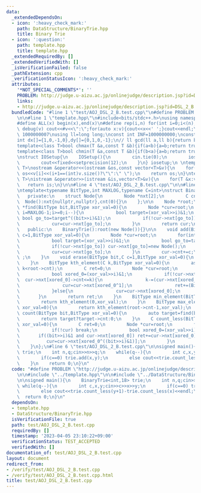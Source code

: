 ```yaml
---
data:
  _extendedDependsOn:
  - icon: ':heavy_check_mark:'
    path: DataStructure/BinaryTrie.hpp
    title: Binary Trie
  - icon: ':question:'
    path: template.hpp
    title: template.hpp
  _extendedRequiredBy: []
  _extendedVerifiedWith: []
  _isVerificationFailed: false
  _pathExtension: cpp
  _verificationStatusIcon: ':heavy_check_mark:'
  attributes:
    '*NOT_SPECIAL_COMMENTS*': ''
    PROBLEM: http://judge.u-aizu.ac.jp/onlinejudge/description.jsp?id=DSL_2_B
    links:
    - http://judge.u-aizu.ac.jp/onlinejudge/description.jsp?id=DSL_2_B
  bundledCode: "#line 1 \"test/AOJ_DSL_2_B.test.cpp\"\n#define PROBLEM \"http://judge.u-aizu.ac.jp/onlinejudge/description.jsp?id=DSL_2_B\"\
    \n\n#line 1 \"template.hpp\"\n#include<bits/stdc++.h>\nusing namespace std;\n\
    #define ALL(x) begin(x),end(x)\n#define rep(i,n) for(int i=0;i<(n);i++)\n#define\
    \ debug(v) cout<<#v<<\":\";for(auto x:v){cout<<x<<' ';}cout<<endl;\n#define mod\
    \ 1000000007\nusing ll=long long;\nconst int INF=1000000000;\nconst ll LINF=1001002003004005006ll;\n\
    int dx[]={1,0,-1,0},dy[]={0,1,0,-1};\n// ll gcd(ll a,ll b){return b?gcd(b,a%b):a;}\n\
    template<class T>bool chmax(T &a,const T &b){if(a<b){a=b;return true;}return false;}\n\
    template<class T>bool chmin(T &a,const T &b){if(b<a){a=b;return true;}return false;}\n\
    \nstruct IOSetup{\n    IOSetup(){\n        cin.tie(0);\n        ios::sync_with_stdio(0);\n\
    \        cout<<fixed<<setprecision(12);\n    }\n} iosetup;\n \ntemplate<typename\
    \ T>\nostream &operator<<(ostream &os,const vector<T>&v){\n    for(int i=0;i<(int)v.size();i++)\
    \ os<<v[i]<<(i+1==(int)v.size()?\"\":\" \");\n    return os;\n}\ntemplate<typename\
    \ T>\nistream &operator>>(istream &is,vector<T>&v){\n    for(T &x:v)is>>x;\n \
    \   return is;\n}\n\n#line 4 \"test/AOJ_DSL_2_B.test.cpp\"\n\n#line 1 \"DataStructure/BinaryTrie.hpp\"\
    \ntemplate<typename BitType,int MAXLOG,typename C=int>\nstruct BinaryTrie{\n \
    \   private:\n    struct Node{\n        Node *nxt[2];\n        C cnt;\n      \
    \  Node():nxt{nullptr,nullptr},cnt(0){}\n    };\n\n    Node *root;\n\n    Node\
    \ *find(BitType bit,BitType xor_val=0){\n        Node *cur=root;\n        for(int\
    \ i=MAXLOG-1;i>=0;i--){\n            bool target=(xor_val>>i)&1;\n           \
    \ bool go_to=target^((bit>>i)&1);\n            if(!cur->nxt[go_to]) return nullptr;\n\
    \            cur=cur->nxt[go_to];\n        }\n        return cur;\n    }\n\n \
    \   public:\n    BinaryTrie():root(new Node()){}\n\n    void add(BitType bit,C\
    \ c=1,BitType xor_val=0){\n        Node *cur=root;\n        for(int i=MAXLOG-1;i>=0;i--){\n\
    \            bool target=(xor_val>>i)&1;\n            bool go_to=target^((bit>>i)&1);\n\
    \            if(!cur->nxt[go_to]) cur->nxt[go_to]=new Node();\n            cur->cnt+=c;\n\
    \            cur=cur->nxt[go_to];\n        }\n        cur->cnt+=c;\n        return\
    \ ;\n    }\n    void erase(BitType bit,C c=1,BitType xor_val=0){\n        add(bit,-c,xor_val);\n\
    \    }\n    BitType kth_element(C k,BitType xor_val=0){\n        assert(0<=k and\
    \ k<root->cnt);\n        C ret=0;\n        Node *cur=root;\n        for(int i=MAXLOG-1;i>=0;i--){\n\
    \            bool xored_0=(xor_val>>i)&1;\n            if(!cur->nxt[xored_0] or\
    \  cur->nxt[xored_0]->cnt<=k){\n                k-=(cur->nxt[xored_0]?cur->nxt[xored_0]->cnt:0);\n\
    \                cur=cur->nxt[xored_0^1];\n                ret+=(BitType(1)<<i);\n\
    \            }else{\n                cur=cur->nxt[xored_0];\n            }\n \
    \       }\n        return ret;\n    }\n    BitType min_element(BitType xor_val=0){\n\
    \        return kth_element(0,xor_val);\n    }\n    BitType max_element(BitType\
    \ xor_val=0){\n        return kth_element(root->cnt-1,xor_val);\n    }\n    C\
    \ count(BitType bit,BitType xor_val=0){\n        auto target=find(bit,xor_val);\n\
    \        return target?target->cnt:0;\n    }\n    C count_less(BitType bit,BitType\
    \ xor_val=0){\n        C ret=0;\n        Node *cur=root;\n        for(int i=MAXLOG-1;i>=0;i--){\n\
    \            if(!cur) break;\n            bool xored_0=(xor_val>>i)&1;\n     \
    \       if((bit>>i)&1 and cur->nxt[xored_0]) ret+=cur->nxt[xored_0]->cnt;\n  \
    \          cur=cur->nxt[xored_0^((bit>>i)&1)];\n        }\n        return ret;\n\
    \    }\n};\n#line 6 \"test/AOJ_DSL_2_B.test.cpp\"\n\nsigned main(){\n    BinaryTrie<int,18>\
    \ trie;\n    int n,q;cin>>n>>q;\n    while(q--){\n        int c,x,y;cin>>c>>x>>y;\n\
    \        if(c==0) trie.add(x,y);\n        else cout<<trie.count_less(y+1)-trie.count_less(x)<<endl;\n\
    \    }\n    return 0;\n}\n"
  code: "#define PROBLEM \"http://judge.u-aizu.ac.jp/onlinejudge/description.jsp?id=DSL_2_B\"\
    \n\n#include \"../template.hpp\"\n\n#include \"../DataStructure/BinaryTrie.hpp\"\
    \n\nsigned main(){\n    BinaryTrie<int,18> trie;\n    int n,q;cin>>n>>q;\n   \
    \ while(q--){\n        int c,x,y;cin>>c>>x>>y;\n        if(c==0) trie.add(x,y);\n\
    \        else cout<<trie.count_less(y+1)-trie.count_less(x)<<endl;\n    }\n  \
    \  return 0;\n}\n"
  dependsOn:
  - template.hpp
  - DataStructure/BinaryTrie.hpp
  isVerificationFile: true
  path: test/AOJ_DSL_2_B.test.cpp
  requiredBy: []
  timestamp: '2023-04-05 23:10:22+09:00'
  verificationStatus: TEST_ACCEPTED
  verifiedWith: []
documentation_of: test/AOJ_DSL_2_B.test.cpp
layout: document
redirect_from:
- /verify/test/AOJ_DSL_2_B.test.cpp
- /verify/test/AOJ_DSL_2_B.test.cpp.html
title: test/AOJ_DSL_2_B.test.cpp
---
```

